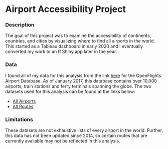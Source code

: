 # Airport Accessibility Project

### Description

The goal of this project was to examine the accessibility of continents, countries, and cities by visualizing where to find all airports in the world.  This started as a Tableau dashboard in early 2020 and I eventually converted my work to an R Shiny app later in the year.


### Data

I found all of my data for this analysis from the link [here](https://openflights.org/data.html) for the OpenFlights Airport Database.  As of January 2017, this database contains over 10,000 airports, train stations and ferry terminals spanning the globe.  The two datasets used for this analysis can be found at the links below:

- [All Airports](https://raw.githubusercontent.com/jpatokal/openflights/master/data/airports-extended.dat)
- [All Routes](https://raw.githubusercontent.com/jpatokal/openflights/master/data/routes.dat)


### Limitations

These datasets are not exhaustive lists of every airport in the world.  Further, this data has not been updated since 2014, so certain routes that are currently available may not be reflected in this analysis.
